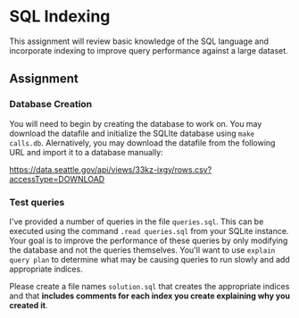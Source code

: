 SQL Indexing
============

This assignment will review basic knowledge of the SQL language and incorporate indexing to improve query performance against a large dataset.

Assignment
----------

### Database Creation

You will need to begin by creating the database to work on. You may download the datafile and initialize the SQLIte database using `make calls.db`. Alernatively, you may download the datafile from the following URL and import it to a database manually:

https://data.seattle.gov/api/views/33kz-ixgy/rows.csv?accessType=DOWNLOAD

### Test queries

I've provided a number of queries in the file `queries.sql`. This can be executed using the command `.read queries.sql` from your SQLite instance. Your goal is to improve the performance of these queries by only modifying the database and not the queries themselves. You'll want to use `explain query plan` to determine what may be causing queries to run slowly and add appropriate indices.

Please create a file names `solution.sql` that creates the appropriate indices and that **includes comments for each index you create explaining why you created it**.
